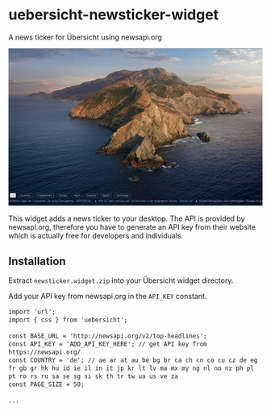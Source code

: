 # uebersicht-newsticker-widget
A news ticker for Übersicht using newsapi.org

![screenshot](screenshot.png "Screenshot")

This widget adds a news ticker to your desktop. The API is provided by newsapi.org, therefore you have to generate an API key from their website which is actually free for developers and individuals.


## Installation

Extract `newsticker.widget.zip` into your Übersicht widget directory.

Add your API key from newsapi.org in the `API_KEY` constant.

```
import 'url';
import { css } from 'uebersicht';

const BASE_URL = 'http://newsapi.org/v2/top-headlines';
const API_KEY = 'ADD_API_KEY_HERE'; // get API key from https://newsapi.org/
const COUNTRY = 'de'; // ae ar at au be bg br ca ch cn co cu cz de eg fr gb gr hk hu id ie il in it jp kr lt lv ma mx my ng nl no nz ph pl pt ro rs ru sa se sg si sk th tr tw ua us ve za
const PAGE_SIZE = 50;

...
```
